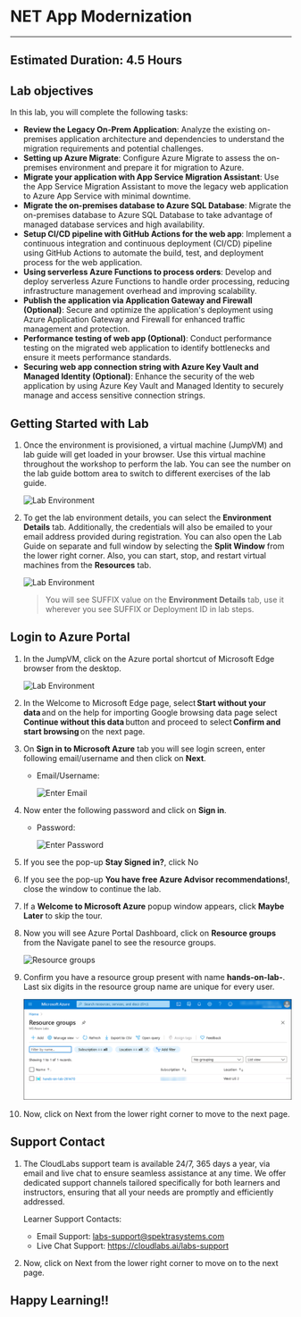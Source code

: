 # NET App Modernization
---
## Estimated Duration: 4.5 Hours

## Lab objectives
In this lab, you will complete the following tasks:
   - **Review the Legacy On-Prem Application**: Analyze the existing on-premises application architecture and dependencies to understand the migration requirements and potential challenges.
   - **Setting up Azure Migrate**: Configure Azure Migrate to assess the on-premises environment and prepare it for migration to Azure.
   - **Migrate your application with App Service Migration Assistant**: Use the App Service Migration Assistant to move the legacy web application to Azure App Service with minimal downtime.
   - **Migrate the on-premises database to Azure SQL Database**: Migrate the on-premises database to Azure SQL Database to take advantage of managed database services and high availability.
   - **Setup CI/CD pipeline with GitHub Actions for the web app**: Implement a continuous integration and continuous deployment (CI/CD) pipeline using GitHub Actions to automate the build, test, and deployment process for the web application.
   - **Using serverless Azure Functions to process orders**: Develop and deploy serverless Azure Functions to handle order processing, reducing infrastructure management overhead and improving scalability.
   - **Publish the application via Application Gateway and Firewall (Optional)**: Secure and optimize the application's deployment using Azure Application Gateway and Firewall for enhanced traffic management and protection.
   - **Performance testing of web app (Optional)**: Conduct performance testing on the migrated web application to identify bottlenecks and ensure it meets performance standards.
   - **Securing web app connection string with Azure Key Vault and Managed Identity (Optional)**: Enhance the security of the web application by using Azure Key Vault and Managed Identity to securely manage and access sensitive connection strings.

## Getting Started with Lab

1. Once the environment is provisioned, a virtual machine (JumpVM) and lab guide will get loaded in your browser. Use this virtual machine throughout the workshop to perform the lab. You can see the number on the lab guide bottom area to switch to different exercises of the lab guide.
   

   ![](media/Getting_started01.png "Lab Environment")

1. To get the lab environment details, you can select the **Environment Details** tab. Additionally, the credentials will also be emailed to your email address provided during registration. You can also open the Lab Guide on separate and full window by selecting the **Split Window** from the lower right corner. Also, you can start, stop, and restart virtual machines from the **Resources** tab.

   ![](media/Getting_started03.png "Lab Environment")
 
    > You will see SUFFIX value on the **Environment Details** tab, use it wherever you see SUFFIX or Deployment ID in lab steps.


## Login to Azure Portal

1. In the JumpVM, click on the Azure portal shortcut of Microsoft Edge browser from the desktop.

   ![](media/Getting_started02.png "Lab Environment")

1. In the Welcome to Microsoft Edge page, select **Start without your data** and on the help for importing Google browsing data page select **Continue without this data** button and proceed to select **Confirm and start browsing** on the next page.
   
1. On **Sign in to Microsoft Azure** tab you will see login screen, enter following email/username and then click on **Next**. 
   * Email/Username: <inject key="AzureAdUserEmail"></inject>
   
     ![](media/image7.png "Enter Email")
     
1. Now enter the following password and click on **Sign in**.
   * Password: <inject key="AzureAdUserPassword"></inject>
   
     ![](media/image8.png "Enter Password")
     
1. If you see the pop-up **Stay Signed in?**, click No

1. If you see the pop-up **You have free Azure Advisor recommendations!**, close the window to continue the lab.

1. If a **Welcome to Microsoft Azure** popup window appears, click **Maybe Later** to skip the tour.
   
1. Now you will see Azure Portal Dashboard, click on **Resource groups** from the Navigate panel to see the resource groups.

    ![](media/select-rg.png "Resource groups")
   
1. Confirm you have a resource group present with name **hands-on-lab-<inject key="DeploymentID" enableCopy="false" />**. Last six digits in the resource group name are unique for every user.

    ![](media/image10.png "Resource groups")
   
1. Now, click on Next from the lower right corner to move to the next page.

## Support Contact
 
1. The CloudLabs support team is available 24/7, 365 days a year, via email and live chat to ensure seamless assistance at any time. We offer dedicated support channels tailored specifically for both learners and instructors, ensuring that all your needs are promptly and efficiently addressed.
 
   Learner Support Contacts:
 
   - Email Support: labs-support@spektrasystems.com
   - Live Chat Support: https://cloudlabs.ai/labs-support
 
1. Now, click on Next from the lower right corner to move on to the next page.
## Happy Learning!!

